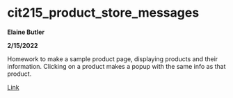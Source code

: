 # cit215_product_store_messages
 **Elaine Butler**
 
 **2/15/2022**
 
Homework to make a sample product page, displaying products and their information. Clicking on a product makes a popup with the same info as that product.

[Link](https://elainexe.github.io/cit215_product_store_messages/)
